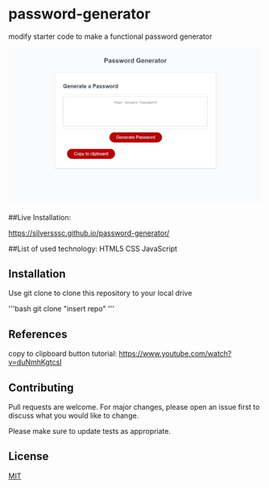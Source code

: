 # password-generator
modify starter code to make a functional password generator


![Preview of the project](./passgen.png)


##Live Installation:

https://silversssc.github.io/password-generator/


##List of used technology:
HTML5
CSS
JavaScript


## Installation

Use git clone to clone this repository to your local drive

'''bash
git clone "insert repo"
'''

## References
copy to clipboard button tutorial: https://www.youtube.com/watch?v=duNmhKgtcsI

## Contributing
Pull requests are welcome. For major changes, please open an issue first to discuss what you would like to change.

Please make sure to update tests as appropriate.

## License
[MIT](https://choosealicense.com/licenses/mit/)
